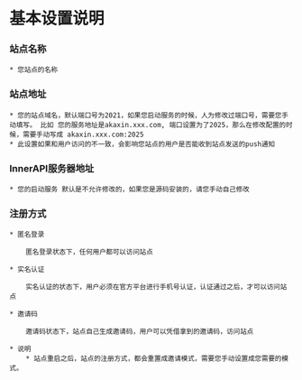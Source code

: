 # 基本设置说明

### 站点名称

	* 您站点的名称

### 站点地址
	
	* 您的站点域名，默认端口号为2021，如果您启动服务的时候，人为修改过端口号，需要您手动填写。 比如 您的服务地址是akaxin.xxx.com, 端口设置为了2025，那么在修改配置的时候，需要手动写成 akaxin.xxx.com:2025
	* 此设置如果和用户访问的不一致，会影响您站点的用户是否能收到站点发送的push通知

### InnerAPI服务器地址

	* 您的启动服务 默认是不允许修改的，如果您是源码安装的，请您手动自己修改

### 注册方式

	* 匿名登录
		
		匿名登录状态下，任何用户都可以访问站点

	* 实名认证

		实名认证的状态下，用户必须在官方平台进行手机号认证，认证通过之后，才可以访问站点

	* 邀请码

		邀请码状态下，站点自己生成邀请码，用户可以凭借拿到的邀请码，访问站点
	
	* 说明
		* 站点重启之后，站点的注册方式，都会重置成邀请模式，需要您手动设置成您需要的模式。